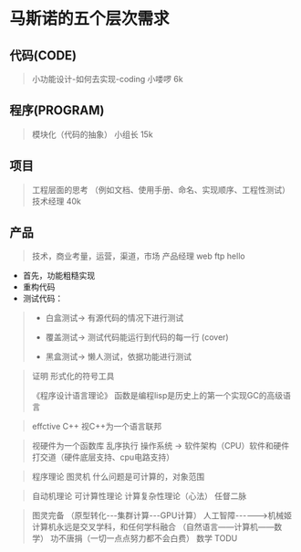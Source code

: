 # 马斯诺的五个层次需求

## 代码(CODE) 
>小功能设计-如何去实现-coding 小喽啰 6k
## 程序(PROGRAM) 
>模块化（代码的抽象） 小组长 15k
## 项目 
>工程层面的思考 （例如文档、使用手册、命名、实现顺序、工程性测试） 技术经理 40k
## 产品 
>技术，商业考量，运营，渠道，市场  产品经理
> web ftp hello
- 首先，功能粗糙实现
- 重构代码
- 测试代码：
>    - 白盒测试-> 有源代码的情况下进行测试
>
>    - 覆盖测试-> 测试代码能运行到代码的每一行 (cover)
>
>    - 黑盒测试-> 懒人测试，依据功能进行测试

> 证明 形式化的符号工具
>
> 《程序设计语言理论》
> 函数是编程lisp是历史上的第一个实现GC的高级语言

> effctive C++
> 视C++为一个语言联邦

> 视硬件为一个函数库 乱序执行
> 操作系统 -> 软件架构（CPU）软件和硬件打交道（硬件底层支持、cpu电路支持）

> 程序理论 图灵机 什么问题是可计算的，对象范围

> 自动机理论 可计算性理论 计算复杂性理论（心法） 任督二脉

> 图灵完备 （原型转化---集群计算---GPU计算）
> 人工智障------>机械姬
> 计算机永远是交叉学科，和任何学科融合 （自然语言——计算机——数学）
> 功不唐捐（一切一点点努力都不会白费）
> 数学 TODU 

